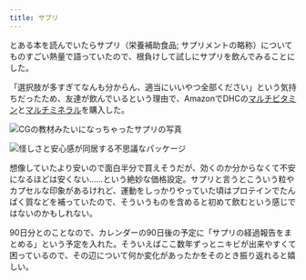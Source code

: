 ```yaml
---
title: サプリ
---
```

とある本を読んでいたらサプリ（栄養補助食品; サプリメントの略称）についてものすごい熱量で語っていたので、根負けして試しにサプリを飲んでみることにした。

「選択肢が多すぎてなんも分からん、適当にいいやつ全部ください」という気持ちだったため、友達が飲んでいるという理由で、AmazonでDHCの[マルチビタミン](https://www.amazon.co.jp/dp/B00GX1E3R6?th=1)と[マルチミネラル](https://www.amazon.co.jp/dp/B01MSSWA5K)を購入した。

![](https://lh5.googleusercontent.com/b1dmM-DEJdd3meAGvtdU-aRvT_wgXzumegy7bORBxyHJ5MVKHACj_p029svt8e180RJdXA7JdjtEK2B5MMa92hoa9IH4FzBJjWsHFH4dws7j1KBH-SpDH1TzLmsAyp-fMqY_IrqvZjbiRcG2H-4o5EAti1E3x1SqaBrrA_pqpLQZIBo3vZJCVz1q "CGの教材みたいになっちゃったサプリの写真")

![](https://lh6.googleusercontent.com/UmCXwpro6bIe1xJ5pyUdMwp7l3FUQAzd1-tEi_tfbcxFnVDhlMeKjCrS7pkHMQFjGMaImTlJY6nmQ2hp1QgrEHM-eEuubEsYoJAA23cpqg7NlQqQEmcBpIf9IDq2vreskJpjOxtmhmI2PYrS62U89Q4PiHEXGM4shxnE2rsr8P5zyD8citDzzEkD "怪しさと安心感が同居する不思議なパッケージ")

想像していたより安いので面白半分で買えそうだが、効くのか分からなくて不安になるほどは安くない……という絶妙な価格設定。サプリと言うとこういう粒やカプセルな印象があるけれど、運動をしっかりやっていた頃はプロテインでたんぱく質などを補っていたので、そういうものを含めると初めて飲むという感じではないのかもしれない。

90日分とのことなので、カレンダーの90日後の予定に「サプリの経過報告をまとめる」という予定を入れた。そういえばここ数年ずっとニキビが出来やすくて困っているので、その辺について何か変化があったかをそのとき振り返れると嬉しい。
